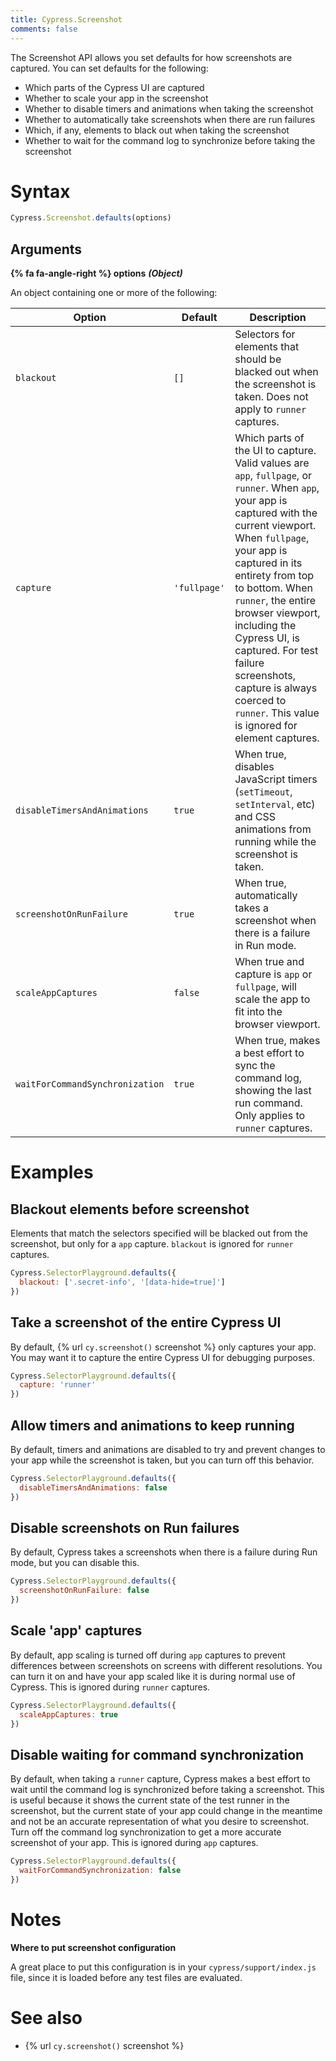 ```yaml
---
title: Cypress.Screenshot
comments: false
---
```


The Screenshot API allows you set defaults for how screenshots are captured. You can set defaults for the following:

- Which parts of the Cypress UI are captured
- Whether to scale your app in the screenshot
- Whether to disable timers and animations when taking the screenshot
- Whether to automatically take screenshots when there are run failures
- Which, if any, elements to black out when taking the screenshot
- Whether to wait for the command log to synchronize before taking the screenshot

# Syntax

```javascript
Cypress.Screenshot.defaults(options)
```

## Arguments

**{% fa fa-angle-right %} options**  ***(Object)***

An object containing one or more of the following:

Option | Default | Description
--- | --- | ---
`blackout` | `[]` | Selectors for elements that should be blacked out when the screenshot is taken. Does not apply to `runner` captures.
`capture` | `'fullpage'` | Which parts of the UI to capture. Valid values are  `app`, `fullpage`, or `runner`. When `app`, your app is captured with the current viewport. When `fullpage`, your app is captured in its entirety from top to bottom. When `runner`, the entire browser viewport, including the Cypress UI, is captured.  For test failure screenshots, capture is always coerced to `runner`. This value is ignored for element captures.
`disableTimersAndAnimations` | `true`| When true, disables JavaScript timers (`setTimeout`, `setInterval`, etc) and CSS animations from running while the screenshot is taken.
`screenshotOnRunFailure` | `true` | When true, automatically takes a screenshot when there is a failure in Run mode.
`scaleAppCaptures` | `false` | When true and capture is `app` or `fullpage`, will scale the app to fit into the browser viewport.
`waitForCommandSynchronization` | `true` | When true, makes a best effort to sync the command log, showing the last run command. Only applies to `runner` captures.

# Examples

## Blackout elements before screenshot

Elements that match the selectors specified will be blacked out from the screenshot, but only for a `app` capture. `blackout` is ignored for `runner` captures.

```javascript
Cypress.SelectorPlayground.defaults({
  blackout: ['.secret-info', '[data-hide=true]']
})
```

## Take a screenshot of the entire Cypress UI

By default, {% url `cy.screenshot()` screenshot %} only captures your app. You may want it to capture the entire Cypress UI for debugging purposes.

```javascript
Cypress.SelectorPlayground.defaults({
  capture: 'runner'
})
```

## Allow timers and animations to keep running

By default, timers and animations are disabled to try and prevent changes to your app while the screenshot is taken, but you can turn off this behavior.

```javascript
Cypress.SelectorPlayground.defaults({
  disableTimersAndAnimations: false
})
```

## Disable screenshots on Run failures

By default, Cypress takes a screenshots when there is a failure during Run mode, but you can disable this.

```javascript
Cypress.SelectorPlayground.defaults({
  screenshotOnRunFailure: false
})
```

## Scale 'app' captures

By default, app scaling is turned off during `app` captures to prevent differences between screenshots on screens with different resolutions. You can turn it on and have your app scaled like it is during normal use of Cypress. This is ignored during `runner` captures.

```javascript
Cypress.SelectorPlayground.defaults({
  scaleAppCaptures: true
})
```

## Disable waiting for command synchronization

By default, when taking a `runner` capture, Cypress makes a best effort to wait until the command log is synchronized before taking a screenshot. This is useful because it shows the current state of the test runner in the screenshot, but the current state of your app could change in the meantime and not be an accurate representation of what you desire to screenshot. Turn off the command log synchronization to get a more accurate screenshot of your app. This is ignored during `app` captures.

```javascript
Cypress.SelectorPlayground.defaults({
  waitForCommandSynchronization: false
})
```

# Notes

**Where to put screenshot configuration**

A great place to put this configuration is in your `cypress/support/index.js` file, since it is loaded before any test files are evaluated.

# See also

- {% url `cy.screenshot()` screenshot %}
